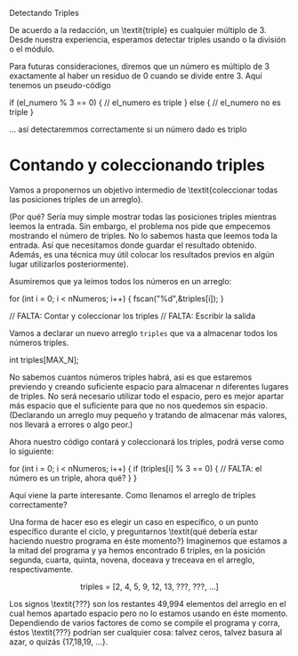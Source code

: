 Detectando Triples

De acuerdo a la redacción, un \textit{triple} es cualquier múltiplo de 3. Desde nuestra experiencia, esperamos detectar triples usando o la división o el módulo.

Para futuras consideraciones, diremos que un número es múltiplo de 3 exactamente al haber un residuo de 0 cuando se divide entre 3. Aquí tenemos un pseudo-código

if (el_numero % 3 == 0) {
	// el_numero es triple
} else {
	// el_numero no es triple
}

... así detectaremmos correctamente si un número dado es triplo

# Contando y coleccionando triples

Vamos a proponernos un objetivo intermedio de \textit{coleccionar todas las posiciones triples de un arreglo}.

(Por qué? Sería muy simple mostrar todas las posiciones triples mientras leemos la entrada. Sin embargo, el problema nos pide que empecemos mostrando el número de triples. No lo sabemos hasta que leemos toda la entrada. Así que necesitamos donde guardar el resultado obtenido. Además, es una técnica muy útil colocar los resultados previos en algún lugar utilizarlos posteriormente).

Asumiremos que ya leimos todos los números en un arreglo:

for (int i = 0; i < nNumeros; i++) {
	fscan("%d",&triples[i]);
}

// FALTA: Contar y coleccionar los triples
// FALTA: Escribir la salida

Vamos a declarar un nuevo arreglo ``triples`` que va a almacenar todos los números triples.

int triples[MAX_N];

No sabemos cuantos números triples habrá, asi es que estaremos previendo y creando suficiente espacio para almacenar $n$ diferentes lugares de triples. No será necesario utilizar todo el espacio, pero es mejor apartar más espacio que el suficiente para que no nos quedemos sin espacio. (Declarando un arreglo muy pequeño y tratando de almacenar más valores, nos llevará a errores o algo peor.)

Ahora nuestro código contará y coleccionará los triples, podrá verse como lo siguiente:

for (int i = 0; i < nNumeros; i++) {
	if (triples[i] % 3 == 0) {
		// FALTA: el número es un triple, ahora qué?
	}
}

Aquí viene la parte interesante. Como llenamos el arreglo de triples correctamente?

Una forma de hacer eso es elegir un caso en específico, o un punto específico durante el ciclo, y preguntarnos \textit{qué debería estar haciendo nuestro programa en éste momento?} Imaginemos que estamos a la mitad del programa y ya hemos encontrado 6 triples, en la posición segunda, cuarta, quinta, novena, doceava y treceava en el arreglo, respectivamente.

<center>triples = [2, 4, 5, 9, 12, 13, ???, ???, ...]</center>

Los signos \textit{???} son los restantes 49,994 elementos del arreglo en el cual hemos apartado espacio pero no lo estamos usando en éste momento. Dependiendo de varios factores de como se compile el programa y corra, éstos \textit{???} podrían ser cualquier cosa: talvez ceros, talvez basura al azar, o quizás {17,18,19, ...}.


